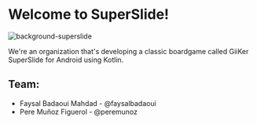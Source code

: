 # Welcome to SuperSlide!
![background-superslide](https://user-images.githubusercontent.com/73638078/236699343-861ba81f-515a-4745-9a51-2bd705d7e16a.jpg)

We're an organization that's developing a classic boardgame called GiiKer SuperSlide for Android using Kotlin.
## Team:
* Faysal Badaoui Mahdad - @faysalbadaoui
* Pere Muñoz Figuerol - @peremunoz

